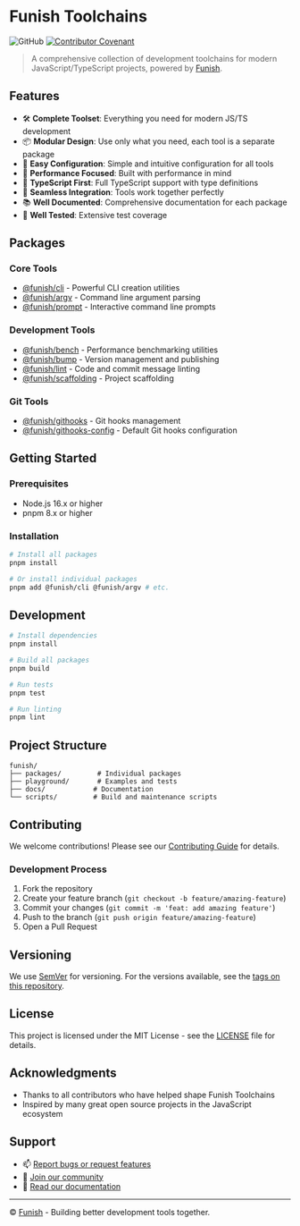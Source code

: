# Funish Toolchains

![GitHub](https://img.shields.io/github/license/funish/toolchains)
[![Contributor Covenant](https://img.shields.io/badge/Contributor%20Covenant-2.1-4baaaa.svg)](https://www.contributor-covenant.org/version/2/1/code_of_conduct/)

> A comprehensive collection of development toolchains for modern JavaScript/TypeScript projects, powered by [Funish](https://funish.net/).

## Features

- 🛠️ **Complete Toolset**: Everything you need for modern JS/TS development
- 📦 **Modular Design**: Use only what you need, each tool is a separate package
- 🔧 **Easy Configuration**: Simple and intuitive configuration for all tools
- 🚀 **Performance Focused**: Built with performance in mind
- 💪 **TypeScript First**: Full TypeScript support with type definitions
- 🔄 **Seamless Integration**: Tools work together perfectly
- 📚 **Well Documented**: Comprehensive documentation for each package
- 🧪 **Well Tested**: Extensive test coverage

## Packages

### Core Tools

- [@funish/cli](./packages/cli/README.md) - Powerful CLI creation utilities
- [@funish/argv](./packages/argv/README.md) - Command line argument parsing
- [@funish/prompt](./packages/prompt/README.md) - Interactive command line prompts

### Development Tools

- [@funish/bench](./packages/bench/README.md) - Performance benchmarking utilities
- [@funish/bump](./packages/bump/README.md) - Version management and publishing
- [@funish/lint](./packages/lint/README.md) - Code and commit message linting
- [@funish/scaffolding](./packages/scaffolding/README.md) - Project scaffolding

### Git Tools

- [@funish/githooks](./packages/githooks/README.md) - Git hooks management
- [@funish/githooks-config](./packages/githooks-config/README.md) - Default Git hooks configuration

## Getting Started

### Prerequisites

- Node.js 16.x or higher
- pnpm 8.x or higher

### Installation

```bash
# Install all packages
pnpm install

# Or install individual packages
pnpm add @funish/cli @funish/argv # etc.
```

## Development

```bash
# Install dependencies
pnpm install

# Build all packages
pnpm build

# Run tests
pnpm test

# Run linting
pnpm lint
```

## Project Structure

```
funish/
├── packages/         # Individual packages
├── playground/       # Examples and tests
├── docs/            # Documentation
└── scripts/         # Build and maintenance scripts
```

## Contributing

We welcome contributions! Please see our [Contributing Guide](CONTRIBUTING.md) for details.

### Development Process

1. Fork the repository
2. Create your feature branch (`git checkout -b feature/amazing-feature`)
3. Commit your changes (`git commit -m 'feat: add amazing feature'`)
4. Push to the branch (`git push origin feature/amazing-feature`)
5. Open a Pull Request

## Versioning

We use [SemVer](http://semver.org/) for versioning. For the versions available, see the [tags on this repository](https://github.com/funish/toolchains/tags).

## License

This project is licensed under the MIT License - see the [LICENSE](LICENSE) file for details.

## Acknowledgments

- Thanks to all contributors who have helped shape Funish Toolchains
- Inspired by many great open source projects in the JavaScript ecosystem

## Support

- 📫 [Report bugs or request features](https://github.com/funish/toolchains/issues)
- 💬 [Join our community](https://funish.net/community)
- 📖 [Read our documentation](https://funish.net/docs)

---

&copy; [Funish](https://funish.net/) - Building better development tools together.
